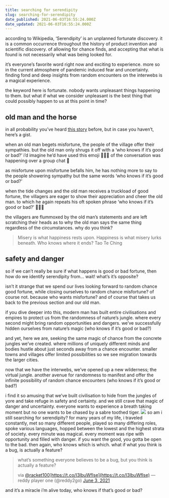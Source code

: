 ```yaml
---
title: searching for serendipity
slug: searching-for-serendipity
date_published: 2021-06-03T16:55:24.000Z
date_updated: 2021-06-03T16:55:24.000Z
---
```


according to Wikipedia, ‘Serendipity’ is an unplanned fortunate discovery. it is a common occurrence throughout the history of product invention and scientific discovery. of allowing for chance finds, and accepting that what is found is not necessarily what was being looked for.

it’s everyone’s favorite word right now and exciting to experience. more so in the current atmosphere of pandemic induced fear and uncertainty. finding fond and deep insights from random encounters on the interwebs is a magical experience.

the keyword here is fortunate. nobody wants unpleasant things happening to them. but what if what we consider unpleasant is the best thing that could possibly happen to us at this point in time?

## old man and the horse

in all probability you’ve heard [this story](https://en.wikipedia.org/wiki/The_old_man_lost_his_horse) before, but in case you haven’t, here’s a gist.

when an old man begets misfortune, the people of the village offer their sympathies. but the old man only shrugs it off with a ‘who knows if it’s good or bad?’ i’d imagine he’d have used this emoji 🤷🏻‍♂️ of the conversation was happening over a group chat 💬

as misfortune upon misfortune befalls him, he has nothing more to say to the people showering sympathy but the same words ‘who knows if it’s good or bad?’

when the tide changes and the old man receives a truckload of good fortune, the villagers are eager to show their appreciation and cheer the old man. to which he again repeats his oft spoken phrase ‘who knows if it’s good or bad?’ 🤷🏻‍♂️

the villagers are flummoxed by the old man’s statements and are left scratching their heads as to why the old man says the same thing regardless of the circumstances. why do you think?

> Misery is what happiness rests upon. Happiness is what misery lurks beneath. Who knows where it ends?
> Tao Te Ching

## safety and danger

so if we can’t really be sure if what happens is good or bad fortune, then how do we identify serendipity from… wait! what’s it’s opposite?

isn’t it strange that we spend our lives looking forward to random chance good fortune, while closing ourselves to random chance misfortune? of course not. because who wants misfortune? and of course that takes us back to the previous section and our old man.

if you dive deeper into this, modern man has built entire civilisations and empires to protect us from the randomness of nature’s jungle. where every second might bring random opportunities and dangers. we’ve successfully hidden ourselves from nature’s magic (who knows if it’s good or bad?)

and yet, here we are, seeking the same magic of chance from the concrete jungles we’ve created. where millions of uniquely different minds and bodies hustle about just seconds away from a chance encounter. smaller towns and villages offer limited possibilities so we see migration towards the larger cities.

now that we have the interwebs, we’ve opened up a new wilderness; the virtual jungle. another avenue for randomness to manifest and offer the infinite possibility of random chance encounters (who knows if it’s good or bad?)

i find it so amusing that we’ve built civilisation to hide from the jungles of yore and take refuge in safety and certainty. and we still crave that magic of danger and uncertainty. everyone wants to experience a breath taking moment but no one wants to be chased by a sabre toothed tiger.
![](https://images.unsplash.com/photo-1542995719-e5c11316a88e?crop=entropy&amp;cs=tinysrgb&amp;fit=max&amp;fm=jpg&amp;ixid=MnwxNDIyNzR8MHwxfHNlYXJjaHwxNnx8Y2hhbmNlfGVufDB8fHx8MTYyMjczODA2Nw&amp;ixlib=rb-1.2.1&amp;q=80&amp;w=1080)
so am i still searching for serendipity? for many years of my life, i traveled constantly, met so many different people, played so many differing roles, spoke various languages, hopped between the lowest and the highest strata of society. every minute was magical. every moment was ripe with opportunity and filled with danger. if you want the good, you gotta be open to the bad. then again, who knows which is which. what if what you think is a bug, is actually a feature?

> what’s something everyone believes to be a bug, but you think is actually a feature? 
> 
> via [@racket100](https://twitter.com/racket100?ref_src=twsrc%5Etfw)[https://t.co/I3lbuWfIse](https://t.co/I3lbuWfIse)
> &mdash; reddy player one (@reddy2go) [June 3, 2021](https://twitter.com/reddy2go/status/1400314131740192768?ref_src=twsrc%5Etfw)

and it’s a miracle i’m alive today, who knows if that’s good or bad?  
